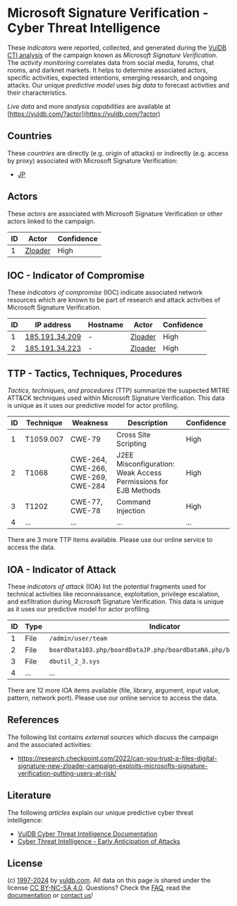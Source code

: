 # Microsoft Signature Verification - Cyber Threat Intelligence

These _indicators_ were reported, collected, and generated during the [VulDB CTI analysis](https://vuldb.com/?kb.cti) of the campaign known as _Microsoft Signature Verification_. The _activity monitoring_ correlates data from social media, forums, chat rooms, and darknet markets. It helps to determine associated actors, specific activities, expected intentions, emerging research, and ongoing attacks. Our unique _predictive model_ uses _big data_ to forecast activities and their characteristics.

_Live data_ and more _analysis capabilities_ are available at [https://vuldb.com/?actor](https://vuldb.com/?actor)

## Countries

These _countries_ are directly (e.g. origin of attacks) or indirectly (e.g. access by proxy) associated with Microsoft Signature Verification:

* [JP](https://vuldb.com/?country.jp)

## Actors

These _actors_ are associated with Microsoft Signature Verification or other actors linked to the campaign.

ID | Actor | Confidence
-- | ----- | ----------
1 | [Zloader](https://vuldb.com/?actor.zloader) | High

## IOC - Indicator of Compromise

These _indicators of compromise_ (IOC) indicate associated network resources which are known to be part of research and attack activities of Microsoft Signature Verification.

ID | IP address | Hostname | Actor | Confidence
-- | ---------- | -------- | ----- | ----------
1 | [185.191.34.209](https://vuldb.com/?ip.185.191.34.209) | - | [Zloader](https://vuldb.com/?actor.zloader) | High
2 | [185.191.34.223](https://vuldb.com/?ip.185.191.34.223) | - | [Zloader](https://vuldb.com/?actor.zloader) | High

## TTP - Tactics, Techniques, Procedures

_Tactics, techniques, and procedures_ (TTP) summarize the suspected MITRE ATT&CK techniques used within Microsoft Signature Verification. This data is unique as it uses our predictive model for actor profiling.

ID | Technique | Weakness | Description | Confidence
-- | --------- | -------- | ----------- | ----------
1 | T1059.007 | CWE-79 | Cross Site Scripting | High
2 | T1068 | CWE-264, CWE-266, CWE-269, CWE-284 | J2EE Misconfiguration: Weak Access Permissions for EJB Methods | High
3 | T1202 | CWE-77, CWE-78 | Command Injection | High
4 | ... | ... | ... | ...

There are 3 more TTP items available. Please use our online service to access the data.

## IOA - Indicator of Attack

These _indicators of attack_ (IOA) list the potential fragments used for technical activities like reconnaissance, exploitation, privilege escalation, and exfiltration during Microsoft Signature Verification. This data is unique as it uses our predictive model for actor profiling.

ID | Type | Indicator | Confidence
-- | ---- | --------- | ----------
1 | File | `/admin/user/team` | High
2 | File | `boardData103.php/boardDataJP.php/boardDataNA.php/boardDataWW.php` | High
3 | File | `dbutil_2_3.sys` | High
4 | ... | ... | ...

There are 12 more IOA items available (file, library, argument, input value, pattern, network port). Please use our online service to access the data.

## References

The following list contains _external sources_ which discuss the campaign and the associated activities:

* https://research.checkpoint.com/2022/can-you-trust-a-files-digital-signature-new-zloader-campaign-exploits-microsofts-signature-verification-putting-users-at-risk/

## Literature

The following _articles_ explain our unique predictive cyber threat intelligence:

* [VulDB Cyber Threat Intelligence Documentation](https://vuldb.com/?kb.cti)
* [Cyber Threat Intelligence - Early Anticipation of Attacks](https://www.scip.ch/en/?labs.20201022)

## License

(c) [1997-2024](https://vuldb.com/?kb.changelog) by [vuldb.com](https://vuldb.com/?kb.about). All data on this page is shared under the license [CC BY-NC-SA 4.0](https://creativecommons.org/licenses/by-nc-sa/4.0/). Questions? Check the [FAQ](https://vuldb.com/?kb.faq), read the [documentation](https://vuldb.com/?kb) or [contact us](https://vuldb.com/?contact)!
